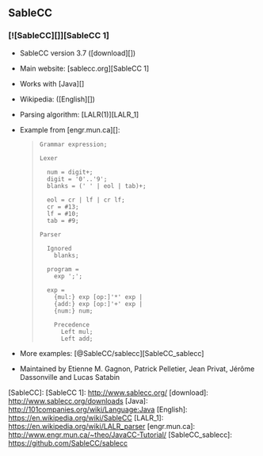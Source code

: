 ## SableCC ##

### [![SableCC][]][SableCC 1] ###

 *  SableCC version 3.7 ([download][])
 *  Main website: [sablecc.org][SableCC 1]
 *  Works with [Java][]
 *  Wikipedia: ([English][])
 *  Parsing algorithm: [LALR(1)][LALR_1]
 *  Example from [engr.mun.ca][]:
    
    > ``````````
    > Grammar expression;
    > 
    > Lexer
    > 
    >   num = digit+;
    >   digit = '0'..'9';
    >   blanks = (' ' | eol | tab)+;
    > 
    >   eol = cr | lf | cr lf;
    >   cr = #13;
    >   lf = #10;
    >   tab = #9;
    > 
    > Parser
    > 
    >   Ignored
    >     blanks;
    > 
    >   program =
    >     exp ';';
    > 
    >   exp =
    >     {mul:} exp [op:]'*' exp |
    >     {add:} exp [op:]'+' exp |
    >     {num:} num;
    > 
    >     Precedence
    >       Left mul;
    >       Left add;
    > ``````````
 *  More examples: [@SableCC/sablecc][SableCC_sablecc]
 *  Maintained by Etienne M. Gagnon, Patrick Pelletier, Jean Privat, Jérôme Dassonville and Lucas Satabin


[SableCC]: 
[SableCC 1]: http://www.sablecc.org/
[download]: http://www.sablecc.org/downloads
[Java]: http://101companies.org/wiki/Language:Java
[English]: https://en.wikipedia.org/wiki/SableCC
[LALR_1]: https://en.wikipedia.org/wiki/LALR_parser
[engr.mun.ca]: http://www.engr.mun.ca/~theo/JavaCC-Tutorial/
[SableCC_sablecc]: https://github.com/SableCC/sablecc